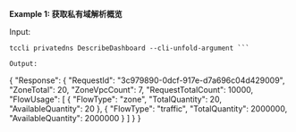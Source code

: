 **Example 1: 获取私有域解析概览**



Input: 

```
tccli privatedns DescribeDashboard --cli-unfold-argument ```

Output: 
```
{
    "Response": {
        "RequestId": "3c979890-0dcf-917e-d7a696c04d429009",
        "ZoneTotal": 20,
        "ZoneVpcCount": 7,
        "RequestTotalCount": 10000,
        "FlowUsage": [
            {
                "FlowType": "zone",
                "TotalQuantity": 20,
                "AvailableQuantity": 20
            },
            {
                "FlowType": "traffic",
                "TotalQuantity": 2000000,
                "AvailableQuantity": 2000000
            }
        ]
    }
}
```

